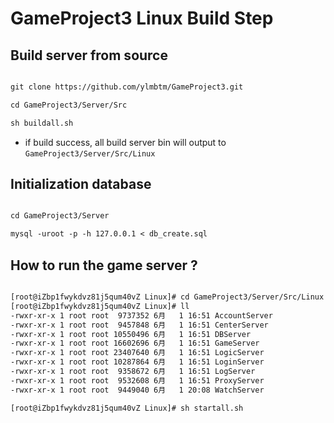 

# GameProject3 Linux Build Step


## Build server from source

```txt

git clone https://github.com/ylmbtm/GameProject3.git

cd GameProject3/Server/Src

sh buildall.sh

```

* if build success, all build server bin will output to `GameProject3/Server/Src/Linux`

## Initialization database

```txt

cd GameProject3/Server

mysql -uroot -p -h 127.0.0.1 < db_create.sql

```



## How to run the game server ?

```txt

[root@iZbp1fwykdvz81j5qum40vZ Linux]# cd GameProject3/Server/Src/Linux
[root@iZbp1fwykdvz81j5qum40vZ Linux]# ll
-rwxr-xr-x 1 root root  9737352 6月   1 16:51 AccountServer
-rwxr-xr-x 1 root root  9457848 6月   1 16:51 CenterServer
-rwxr-xr-x 1 root root 10550496 6月   1 16:51 DBServer
-rwxr-xr-x 1 root root 16602696 6月   1 16:51 GameServer
-rwxr-xr-x 1 root root 23407640 6月   1 16:51 LogicServer
-rwxr-xr-x 1 root root 10287864 6月   1 16:51 LoginServer
-rwxr-xr-x 1 root root  9358672 6月   1 16:51 LogServer
-rwxr-xr-x 1 root root  9532608 6月   1 16:51 ProxyServer
-rwxr-xr-x 1 root root  9449040 6月   1 20:08 WatchServer

[root@iZbp1fwykdvz81j5qum40vZ Linux]# sh startall.sh

``` 











